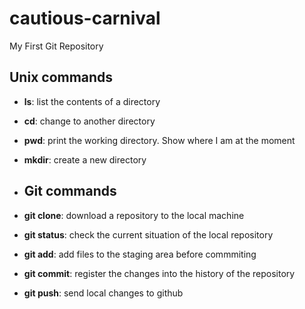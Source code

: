 # cautious-carnival
My First Git Repository

## Unix commands

- **ls**: list the contents of a directory 
- **cd**: change to another directory
- **pwd**: print the working directory. Show where I am at the moment
- **mkdir**: create a new directory

- ## Git commands

- **git clone**: download a repository to the local machine
- **git status**: check the current situation of the local repository
- **git add**: add files to the staging area before commmiting
- **git commit**: register the changes into the history of the repository
- **git push**: send local changes to github

